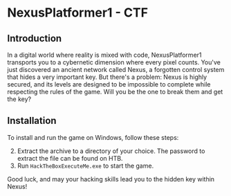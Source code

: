 # NexusPlatformer1 - CTF

## Introduction
In a digital world where reality is mixed with code, NexusPlatformer1 transports you to a cybernetic dimension where every pixel counts. You've just discovered an ancient network called Nexus, a forgotten control system that hides a very important key. But there's a problem: Nexus is highly secured, and its levels are designed to be impossible to complete while respecting the rules of the game. Will you be the one to break them and get the key?

## Installation
To install and run the game on Windows, follow these steps:

2. Extract the archive to a directory of your choice. The password to extract the file can be found on HTB.
3. Run `HackTheBoxExecuteMe.exe` to start the game.

Good luck, and may your hacking skills lead you to the hidden key within Nexus!
